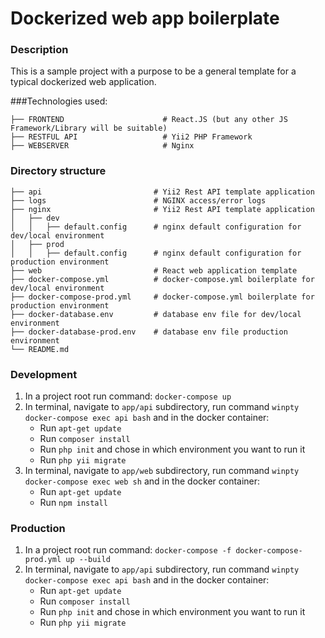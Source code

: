 Dockerized web app boilerplate
============================

### Description

This is a sample project with a purpose to be a general template for a typical dockerized web application. 

###Technologies used:    

    ├── FRONTEND                      # React.JS (but any other JS Framework/Library will be suitable)
    ├── RESTFUL API                   # Yii2 PHP Framework
    ├── WEBSERVER                     # Nginx

### Directory structure

    ├── api                         # Yii2 Rest API template application
    ├── logs                        # NGINX access/error logs
    ├── nginx                       # Yii2 Rest API template application
    │   ├── dev              
    │   │   ├── default.config      # nginx default configuration for dev/local environment
    │   ├── prod              
    │   │   ├── default.config      # nginx default configuration for production environment
    ├── web                         # React web application template
    ├── docker-compose.yml          # docker-compose.yml boilerplate for dev/local environment
    ├── docker-compose-prod.yml     # docker-compose.yml boilerplate for production environment
    ├── docker-database.env         # database env file for dev/local environment
    ├── docker-database-prod.env    # database env file production environment
    └── README.md

### Development

1. In a project root run command: `docker-compose up`
2. In terminal, navigate to `app/api` subdirectory, run command `winpty docker-compose exec api bash` and in the docker container:
    - Run `apt-get update`
    - Run `composer install`
    - Run `php init` and chose in which environment you want to run it
    - Run `php yii migrate`
3. In terminal, navigate to `app/web` subdirectory, run command `winpty docker-compose exec web sh` and in the docker container:
    - Run `apt-get update`
    - Run `npm install`

### Production

1. In a project root run command: `docker-compose -f docker-compose-prod.yml up --build`
2. In terminal, navigate to `app/api` subdirectory, run command `winpty docker-compose exec api bash` and in the docker container:
   - Run `apt-get update`
   - Run `composer install`
   - Run `php init` and chose in which environment you want to run it
   - Run `php yii migrate`
